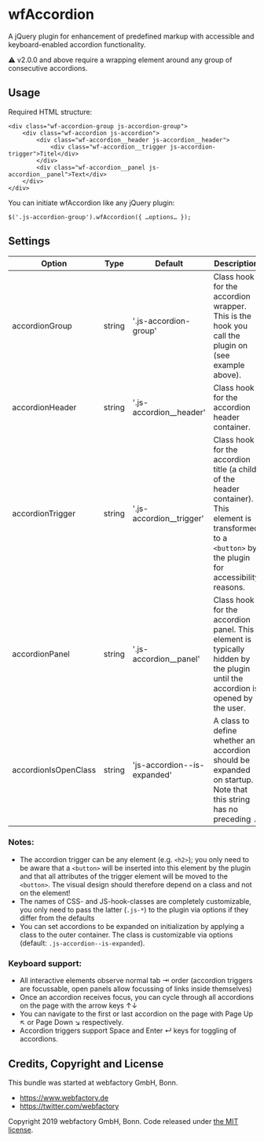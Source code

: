 # wfAccordion
A jQuery plugin for enhancement of predefined markup with accessible and keyboard-enabled accordion functionality.

⚠️ v2.0.0 and above require a wrapping element around any group of consecutive accordions.

## Usage
Required HTML structure:
```
<div class="wf-accordion-group js-accordion-group">
    <div class="wf-accordion js-accordion">
        <div class="wf-accordion__header js-accordion__header">
            <div class="wf-accordion__trigger js-accordion-trigger">Titel</div>
        </div>
        <div class="wf-accordion__panel js-accordion__panel">Text</div>
    </div>
</div>
```

You can initiate wfAccordion like any jQuery plugin:
```
$('.js-accordion-group').wfAccordion({ …options… });
```

## Settings
Option | Type | Default | Description
------ | ---- | ------- | -----------
accordionGroup | string | '.js-accordion-group' | Class hook for the accordion wrapper. This is the hook you call the plugin on (see example above).
accordionHeader | string | '.js-accordion__header' | Class hook for the accordion header container.
accordionTrigger | string | '.js-accordion__trigger' | Class hook for the accordion title (a child of the header container). This element is transformed to a `<button>` by the plugin for accessibility reasons.
accordionPanel | string | '.js-accordion__panel' | Class hook for the accordion panel. This element is typically hidden by the plugin until the accordion is opened by the user.
accordionIsOpenClass | string | 'js-accordion--is-expanded' | A class to define whether an accordion should be expanded on startup. Note that this string has no preceding `.`.

### Notes:
- The accordion trigger can be any element (e.g. `<h2>`); you only need to be aware that a `<button>` will be inserted into this element 
  by the plugin and that all attributes of the trigger element will be moved to the `<button>`. The visual design
  should therefore depend on a class and not on the element!
- The names of CSS- and JS-hook-classes are completely customizable, you only need to pass the latter (`.js-*`) to the
  plugin via options if they differ from the defaults
- You can set accordions to be expanded on initialization by applying a class to the outer container. 
  The class is customizable via options (default: `.js-accordion--is-expanded`).

### Keyboard support:
- All interactive elements observe normal tab ⇥ order (accordion triggers are focussable, open panels allow focussing of links inside themselves)
- Once an accordion receives focus, you can cycle through all accordions on the page with the arrow keys ↑↓
- You can navigate to the first or last accordion on the page with Page Up ↖ or Page Down ↘ respectively.
- Accordion triggers support Space and Enter ↵ keys for toggling of accordions.

## Credits, Copyright and License

This bundle was started at webfactory GmbH, Bonn.

- <https://www.webfactory.de>
- <https://twitter.com/webfactory>

Copyright 2019 webfactory GmbH, Bonn. Code released under [the MIT license](LICENSE).
